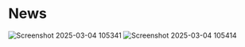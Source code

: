 # News
![Screenshot 2025-03-04 105341](https://github.com/user-attachments/assets/a8fd9338-0e2b-4ef2-9d77-ac3d93954624)
![Screenshot 2025-03-04 105414](https://github.com/user-attachments/assets/4833c16c-f4d2-4d59-bfc5-100617dd8bd2)
